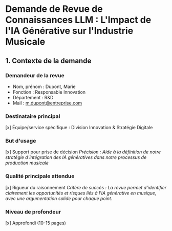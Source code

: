 # Demande de Revue de Connaissances LLM : L'Impact de l'IA Générative sur l'Industrie Musicale

## 1. Contexte de la demande

### Demandeur de la revue
- Nom, prénom : Dupont, Marie
- Fonction : Responsable Innovation
- Département : R&D
- Mail : m.dupont@entreprise.com

### Destinataire principal
[x] Équipe/service spécifique : Division Innovation & Stratégie Digitale

### But d'usage
[x] Support pour prise de décision
*Précision : Aide à la définition de notre stratégie d'intégration des IA génératives dans notre processus de production musicale*

### Qualité principale attendue
[x] Rigueur du raisonnement
*Critère de succès : La revue permet d'identifier clairement les opportunités et risques liés à l'IA générative en musique, avec une argumentation solide pour chaque point.*

### Niveau de profondeur
[x] Approfondi (10-15 pages)